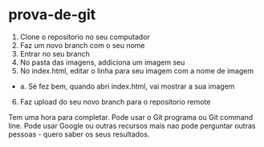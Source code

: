 # prova-de-git

1. Clone o repositorio no seu computador
2. Faz um novo branch com o seu nome
3. Entrar no seu branch
4. No pasta das imagens, addiciona um imagem seu
5. No index.html, editar o linha para seu imagem com a nome de imagem
 - a. Sé fez bem, quando abri index.html, vai mostrar a sua imagem
6. Faz upload do seu novo branch para o repositorio remote

Tem uma hora para completar.
Pode usar o Git programa ou Git command line.
Pode usar Google ou outras recursos mais nao pode perguntar outras pessoas - quero saber os seus resultados.